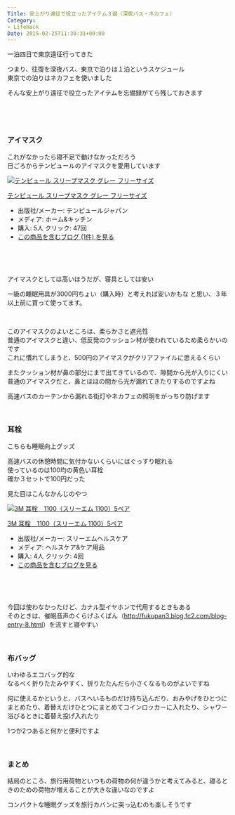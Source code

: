 ```yaml
---
Title: 安上がり遠征で役立ったアイテム３選（深夜バス・ネカフェ）
Category:
- LifeHack
Date: 2015-02-25T11:30:31+09:00
---
```


<p>一泊四日で東京遠征行ってきた</p>
<p>つまり、往復を深夜バス、東京で泊りは１泊というスケジュール<br />東京での泊りはネカフェを使いました</p>
<p>そんな安上がり遠征で役立ったアイテムを忘備録がてら残しておきます</p>
<p><!-- more --></p>
<p> </p>
<p> </p>

### アイマスク

<p>これがなかったら寝不足で動けなかっただろう<br />日ごろからテンピュールのアイマスクを愛用しています</p>
<div class="freezed">
<div class="hatena-asin-detail"><a href="http://www.amazon.co.jp/exec/obidos/ASIN/B001ANDATO/ab1025-22/"><img class="hatena-asin-detail-image" title="テンピュール スリープマスク グレー フリーサイズ" src="http://ecx.images-amazon.com/images/I/31FhEl394mL._SL160_.jpg" alt="テンピュール スリープマスク グレー フリーサイズ" /></a>
<div class="hatena-asin-detail-info">
<p class="hatena-asin-detail-title"><a href="http://www.amazon.co.jp/exec/obidos/ASIN/B001ANDATO/ab1025-22/">テンピュール スリープマスク グレー フリーサイズ</a></p>
<ul>
<li><span class="hatena-asin-detail-label">出版社/メーカー:</span> テンピュールジャパン</li>
<li><span class="hatena-asin-detail-label">メディア:</span> ホーム&amp;キッチン</li>
<li><span class="hatena-asin-detail-label">購入</span>: 5人 <span class="hatena-asin-detail-label">クリック</span>: 47回</li>
<li><a href="http://d.hatena.ne.jp/asin/B001ANDATO/ab1025-22" target="_blank">この商品を含むブログ (1件) を見る</a></li>
</ul>
</div>
<div class="hatena-asin-detail-foot"> </div>
</div>
</div>
<p> </p>
<p>アイマスクとしては高いほうだが、寝具としては安い</p>
<p>一級の睡眠用具が3000円ちょい（購入時）と考えれば安いかもな と思い、３年以上前に買って使ってます。</p>
<p> </p>
<p>このアイマスクのよいところは、柔らかさと遮光性<br />普通のアイマスクと違い、低反発のクッション材が使われているため柔らかいのです<br />これに慣れてしまうと、500円のアイマスクがクリアファイルに思えるくらい</p>
<p>またクッション材が鼻の部分にまで出てきているので、隙間から光が入りにくい<br />普通のアイマスクだと、鼻とほほの間から光が漏れてきたりするのですよね</p>
<p>高速バスのカーテンから漏れる街灯やネカフェの照明をがっちり防げます</p>
<p> </p>

### 耳栓

<p>こちらも睡眠向上グッズ</p>
<p>高速バスの休憩時間に気付かないくらいにはぐっすり眠れる<br />使っているのは100均の黄色い耳栓<br />確か３セットで100円だった</p>
<p>見た目はこんなかんじのやつ</p>
<div class="freezed">
<div class="hatena-asin-detail"><a href="http://www.amazon.co.jp/exec/obidos/ASIN/B004532UII/ab1025-22/"><img class="hatena-asin-detail-image" title="3M 耳栓　1100（スリーエム 1100）5ペア" src="http://ecx.images-amazon.com/images/I/31HjYRWSpSL._SL160_.jpg" alt="3M 耳栓　1100（スリーエム 1100）5ペア" /></a>
<div class="hatena-asin-detail-info">
<p class="hatena-asin-detail-title"><a href="http://www.amazon.co.jp/exec/obidos/ASIN/B004532UII/ab1025-22/">3M 耳栓　1100（スリーエム 1100）5ペア</a></p>
<ul>
<li><span class="hatena-asin-detail-label">出版社/メーカー:</span> スリーエムヘルスケア</li>
<li><span class="hatena-asin-detail-label">メディア:</span> ヘルスケア&amp;ケア用品</li>
<li><span class="hatena-asin-detail-label">購入</span>: 4人 <span class="hatena-asin-detail-label">クリック</span>: 4回</li>
<li><a href="http://d.hatena.ne.jp/asin/B004532UII/ab1025-22" target="_blank">この商品を含むブログを見る</a></li>
</ul>
</div>
<div class="hatena-asin-detail-foot"> </div>
</div>
</div>
<p> </p>
<p>今回は使わなかったけど、カナル型イヤホンで代用するときもある<br />そのときは、催眠音声のくらげふくぱん（<a href="http://fukupan3.blog.fc2.com/blog-entry-8.html">http://fukupan3.blog.fc2.com/blog-entry-8.html</a>）を流すと寝やすい</p>
<p> </p>

### 布バッグ

<p>いわゆるエコバッグ的な<br />なるべく折りたたみやすく、折りたたんだら小さくなるものがよいですね</p>
<p>何に使えるかというと、バスへいるものだけ持ち込んだり、おみやげをひとつにまとめたり、着替えだけひとつにまとめてコインロッカーに入れたり、シャワー浴びるときに着替え投げ入れたり</p>
<p>1つか2つあると何かと便利ですよ</p>
<p>  </p>

### まとめ

<p>結局のところ、旅行用荷物といつもの荷物の何が違うかと考えてみると、寝るときのための荷物が増えることが大きな違いなのですよ</p>
<p>コンパクトな睡眠グッズを旅行カバンに突っ込むのも楽しそうです</p>
